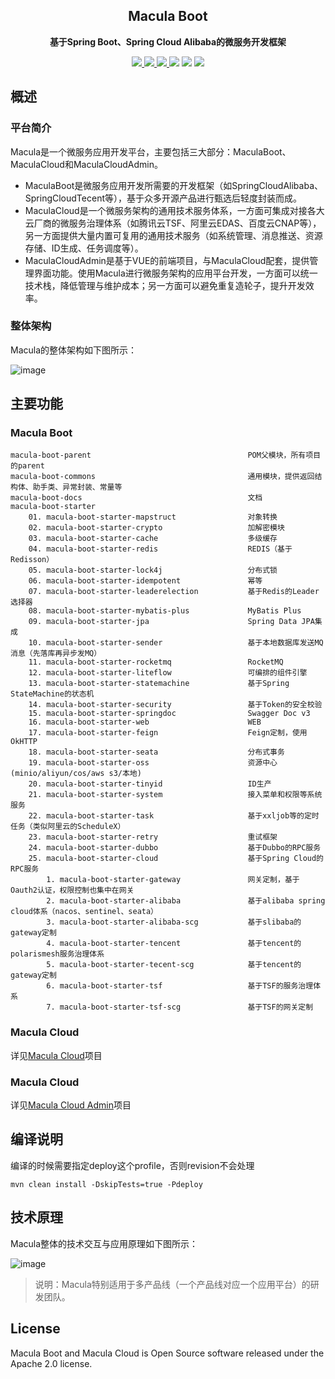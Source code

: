 <h2 align="center">Macula Boot</h2>

<p align="center">
	<strong>基于Spring Boot、Spring Cloud Alibaba的微服务开发框架</strong>
</p>

<p align="center">
    <a href="https://github.com/macula-projects/macula-boot/blob/main/LICENSE" target="_blank">
        <img src="https://img.shields.io/github/license/macula-projects/macula-boot.svg" >
    </a>
    <a href="https://github.com/macula-projects/macula-boot/actions/workflows/snapshot.yml">
      <img src="https://img.shields.io/github/actions/workflow/status/macula-projects/macula-boot/snapshot.yml?branch=main&logo=github&logoColor=white" >
    </a>
    <a href="https://central.sonatype.com/search?q=macula&smo=true" target="_blank">
        <img src="https://img.shields.io/maven-central/v/dev.macula.boot/macula-boot-starters" />
    </a>
    <a>
        <img src="https://img.shields.io/badge/JDK-1.8+-green.svg" >
    </a>
    <a>
        <img src="https://img.shields.io/badge/SpringBoot-2.7+-green.svg" >
    </a>
    <a>
        <img src="https://img.shields.io/badge/SpringCloud-2021.x+-green.svg" >
    </a>
</p>

## 概述

### 平台简介

Macula是一个微服务应用开发平台，主要包括三大部分：MaculaBoot、MaculaCloud和MaculaCloudAdmin。

- MaculaBoot是微服务应用开发所需要的开发框架（如SpringCloudAlibaba、SpringCloudTecent等），基于众多开源产品进行甄选后轻度封装而成。
- MaculaCloud是一个微服务架构的通用技术服务体系，一方面可集成对接各大云厂商的微服务治理体系（如腾讯云TSF、阿里云EDAS、百度云CNAP等），
  另一方面提供大量内置可复用的通用技术服务（如系统管理、消息推送、资源存储、ID生成、任务调度等）。
- MaculaCloudAdmin是基于VUE的前端项目，与MaculaCloud配套，提供管理界面功能。使用Macula进行微服务架构的应用平台开发，一方面可以统一技术栈，降低管理与维护成本；另一方面可以避免重复造轮子，提升开发效率。

### 整体架构

Macula的整体架构如下图所示：

![image](https://macula.dev/img/structure-diagram.png)

## 主要功能

### Macula Boot
```
macula-boot-parent                                   POM父模块，所有项目的parent
macula-boot-commons                                  通用模块，提供返回结构体、助手类、异常封装、常量等
macula-boot-docs                                     文档
macula-boot-starter
    01. macula-boot-starter-mapstruct                对象转换
    02. macula-boot-starter-crypto                   加解密模块
    03. macula-boot-starter-cache                    多级缓存
    04. macula-boot-starter-redis                    REDIS（基于Redisson）
    05. macula-boot-starter-lock4j                   分布式锁
    06. macula-boot-starter-idempotent               幂等
    07. macula-boot-starter-leaderelection           基于Redis的Leader选择器
    08. macula-boot-starter-mybatis-plus             MyBatis Plus
    09. macula-boot-starter-jpa                      Spring Data JPA集成
    10. macula-boot-starter-sender                   基于本地数据库发送MQ消息（先落库再异步发MQ）
    11. macula-boot-starter-rocketmq                 RocketMQ
    12. macula-boot-starter-liteflow                 可编排的组件引擎
    13. macula-boot-starter-statemachine             基于Spring StateMachine的状态机
    14. macula-boot-starter-security                 基于Token的安全校验
    15. macula-boot-starter-springdoc                Swagger Doc v3
    16. macula-boot-starter-web                      WEB
    17. macula-boot-starter-feign                    Feign定制，使用OkHTTP
    18. macula-boot-starter-seata                    分布式事务
    19. macula-boot-starter-oss                      资源中心(minio/aliyun/cos/aws s3/本地)
    20. macula-boot-starter-tinyid                   ID生产
    21. macula-boot-starter-system                   接入菜单和权限等系统服务
    22. macula-boot-starter-task                     基于xxljob等的定时任务（类似阿里云的ScheduleX）
    23. macula-boot-starter-retry                    重试框架
    24. macula-boot-starter-dubbo                    基于Dubbo的RPC服务
    25. macula-boot-starter-cloud                    基于Spring Cloud的RPC服务
        1. macula-boot-starter-gateway               网关定制，基于Oauth2认证，权限控制也集中在网关
        2. macula-boot-starter-alibaba               基于alibaba spring cloud体系（nacos、sentinel、seata）
        3. macula-boot-starter-alibaba-scg           基于slibaba的gateway定制
        4. macula-boot-starter-tencent               基于tencent的polarismesh服务治理体系
        5. macula-boot-starter-tecent-scg            基于tencent的gateway定制
        6. macula-boot-starter-tsf                   基于TSF的服务治理体系
        7. macula-boot-starter-tsf-scg               基于TSF的网关定制
```

### Macula Cloud

详见[Macula Cloud](https://github.com/macula-projects/macula-cloud)项目

### Macula Cloud

详见[Macula Cloud Admin](https://github.com/macula-projects/macula-cloud-admin)项目

## 编译说明

编译的时候需要指定deploy这个profile，否则revision不会处理

```shell
mvn clean install -DskipTests=true -Pdeploy
```

## 技术原理

Macula整体的技术交互与应用原理如下图所示：

![image](https://macula.dev/docs/00_introduce/%E6%A6%82%E8%BF%B0/images/macula-tech-diagram.png)


> 说明：Macula特别适用于多产品线（一个产品线对应一个应用平台）的研发团队。

## License

Macula Boot and Macula Cloud is Open Source software released under the Apache 2.0 license.